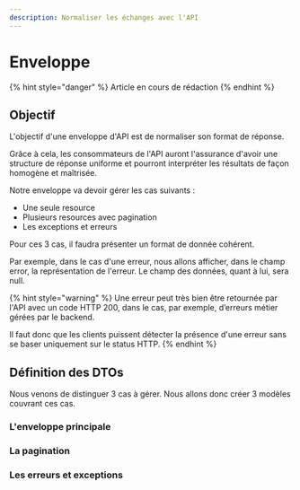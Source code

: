 ```yaml
---
description: Normaliser les échanges avec l'API
---
```


# Enveloppe

{% hint style="danger" %}
Article en cours de rédaction
{% endhint %}

## Objectif

L'objectif d'une enveloppe d'API est de normaliser son format de réponse.

Grâce à cela, les consommateurs de l'API auront l'assurance d'avoir une structure de réponse uniforme et pourront interpréter les résultats de façon homogène et maîtrisée.

Notre enveloppe va devoir gérer les cas suivants :

* Une seule resource
* Plusieurs resources avec pagination
* Les exceptions et erreurs

Pour ces 3 cas, il faudra présenter un format de donnée cohérent.

Par exemple, dans le cas d'une erreur, nous allons afficher, dans le champ error, la représentation de l'erreur. Le champ des données, quant à lui, sera null.

{% hint style="warning" %}
Une erreur peut très bien être retournée par l'API avec un code HTTP 200, dans le cas, par exemple, d’erreurs métier gérées par le backend.

Il faut donc que les clients puissent détecter la présence d'une erreur sans se baser uniquement sur le status HTTP.
{% endhint %}

## Définition des DTOs

Nous venons de distinguer 3 cas à gérer. Nous allons donc créer 3 modèles couvrant ces cas.

### L'enveloppe principale

### La pagination

### Les erreurs et exceptions


